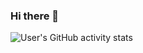 ### Hi there 👋

<!--
**commonsourcecs/commonsourcecs** is a ✨ _special_ ✨ repository because its `README.md` (this file) appears on your GitHub profile.

Here are some ideas to get you started:

- 🔭 I’m currently working on ...
- 🌱 I’m currently learning ...
- 👯 I’m looking to collaborate on ...
- 🤔 I’m looking for help with ...
- 💬 Ask me about ...
- 📫 How to reach me: ...
- 😄 Pronouns: ...
- ⚡ Fun fact: ...
-->

![User's GitHub activity stats](https://github-readme-stats.vercel.app/api?username=commonsourcecs&show_icons=true&include_all_commits=true&show=reviews,prs_merged,prs_merged_percentage&theme=panda&bg_color=00000000)

<!-- doesnt include forks, looks like only css atm
![User's GitHub langs stats](https://github-readme-stats.vercel.app/api/top-langs/?username=commonsourcecs&theme=panda)
-->
